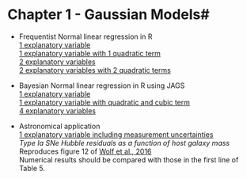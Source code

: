 # Chapter 1 - Gaussian Models#


* Frequentist Normal linear regression in R  
        [1 explanatory variable](Ex1_normal_x1.R)  
        [1 explanatory variable with 1 quadratic term](https://github.com/RafaelSdeSouza/ADA8/blob/4a12683776bef87568db556721ebaf947a98ea4f/Normal/Ex2_normal_x1_quadratic.R)  
        [2 explanatory variables](https://github.com/RafaelSdeSouza/ADA8/blob/4a12683776bef87568db556721ebaf947a98ea4f/Normal/Ex3_normal_x1_x2.R)  
        [2 explanatory variables with 2 quadratic terms](https://github.com/RafaelSdeSouza/ADA8/blob/4a12683776bef87568db556721ebaf947a98ea4f/Normal/Ex4_normal_x1_x2_quadratic.R)

* Bayesian Normal linear regression in R using JAGS  
        [1 explanatory variable](https://github.com/RafaelSdeSouza/ADA8/blob/4a12683776bef87568db556721ebaf947a98ea4f/Normal/Ex5_normal_JAGS_x1.R)  
        [1 explanatory variable with quadratic and cubic term](https://github.com/RafaelSdeSouza/ADA8/blob/4a12683776bef87568db556721ebaf947a98ea4f/Normal/Ex6_normal_JAGS_x1_quadratic_cubic.R)  
        [4 explanatory variables](https://github.com/RafaelSdeSouza/ADA8/blob/4a12683776bef87568db556721ebaf947a98ea4f/Normal/Ex7_normal_JAGS_x1_x2_x3_x4.R)  

* Astronomical application  
        [1 explanatory variable including measurement uncertainties](https://github.com/RafaelSdeSouza/ADA8/blob/4a12683776bef87568db556721ebaf947a98ea4f/Normal/Ex8_normal_JAGS_HubbleResiduals.R)  
        _Type Ia SNe Hubble residuals as a function of host galaxy mass_  
        Reproduces figure 12 of [Wolf et al., 2016](http://adsabs.harvard.edu/cgi-bin/bib_query?arXiv:1602.02674)  
        Numerical results should be compared with those in the first line of Table 5. 
